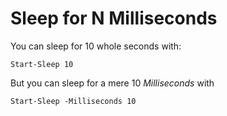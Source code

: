 # Sleep for N Milliseconds 


You can sleep for 10 whole seconds with:


	Start-Sleep 10


But you can sleep for a mere 10 *Milliseconds* with 

	Start-Sleep -Milliseconds 10

